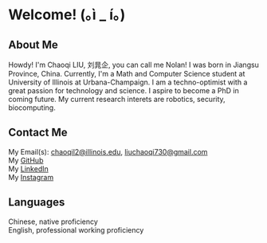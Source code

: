 # Welcome! (｡ì _ í｡)

## About Me
Howdy! I'm Chaoqi LIU, 刘晁企, you can call me Nolan! I was born in Jiangsu Province, China. Currently, I'm a Math and Computer Science student at University of Illinois at Urbana-Champaign. I am a techno-optimist with a great passion for technology and science. I aspire to become a PhD in coming future. My current research interets are robotics, security, biocomputing.


 
## Contact Me
My Email(s): chaoqil2@illinois.edu, liuchaoqi730@gmail.com \
My [GitHub](https://github.com/Chaoqi-LIU) \
My [LinkedIn](https://www.linkedin.com/in/chaoqi-liu-4a9639211/) \
My [Instagram](https://www.instagram.com/chaoqi_liu/)



## Languages
Chinese, native proficiency \
English, professional working proficiency
